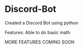 # Discord-Bot
Created a Discord Bot using python

Features:
Able to do basic math

MORE FEATURES COMING SOON
